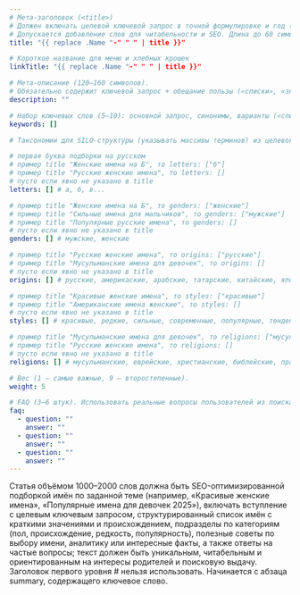 ```yaml
---
# Мета-заголовок (<title>)
# Должен включать целевой ключевой запрос в точной формулировке и год (если уместно).
# Допускается добавление слов для читабельности и SEO. Длина до 60 символов.
title: "{{ replace .Name "-" " " | title }}"

# Короткое название для меню и хлебных крошек
linkTitle: "{{ replace .Name "-" " " | title }}"

# Мета-описание (120–160 символов). 
# Обязательно содержит ключевой запрос + обещание пользы («списки», «значения», «топ»).
description: ""

# Набор ключевых слов (5–10): основной запрос, синонимы, варианты («список», «топ», «2025»).
keywords: []

# Таксономии для SILO-структуры (указывать массивы терминов) из целевого ключевого запроса.

# первая буква подборки на русском
# пример title "Женские имена на Б", то letters: ["б"]
# пример title "Русские женские имена", то letters: []
# пусто если явно не указано в title
letters: [] # а, б, в...

# пример title "Женские имена на Б", то genders: ["женские"]
# пример title "Сильные имена для мальчиков", то genders: ["мужские"]
# пример title "Популярные русские имена", то genders: []
# пусто если явно не указано в title
genders: [] # мужские, женские

# пример title "Русские женские имена", то origins: ["русские"]
# пример title "Мусульманские имена для девочек", то origins: []
# пусто если явно не указано в title
origins: [] # русские, америкаские, арабские, татарские, китайские, японские, корейские, тайваньские, индонезийские, вьетнамские, кыргызские, казахские, узбекские, таджикские, азербайджанские, грузинские, элфийские, эльфийские, эльфийские, etc.

# пример title "Красивые женские имена", то styles: ["красивые"]
# пример title "Американские имена женские", то styles: []
# пусто если явно не указано в title
styles: [] # красивые, редкие, сильные, современные, популярные, тенденции, etc.

# пример title "Мусульманские имена для девочек", то religions: ["мусульманские"]
# пример title "Русские женские имена", то religions: []
# пусто если явно не указано в title
religions: [] # мусульманские, еврейские, христианские, библейские, православные, иудейские, etc.

# Вес (1 — самые важные, 9 — второстепенные).
weight: 5

# FAQ (3–6 штук). Использовать реальные вопросы пользователей из поиска.
faq:
  - question: ""
    answer: ""
  - question: ""
    answer: ""
  - question: ""
    answer: ""
---
```


Статья объёмом 1000–2000 слов должна быть SEO-оптимизированной подборкой имён по заданной теме (например, «Красивые женские имена», «Популярные имена для девочек 2025»), включать вступление с целевым ключевым запросом, структурированный список имён с краткими значениями и происхождением, подразделы по категориям (пол, происхождение, редкость, популярность), полезные советы по выбору имени, аналитику или интересные факты, а также ответы на частые вопросы; текст должен быть уникальным, читабельным и ориентированным на интересы родителей и поисковую выдачу. Заголовок первого уровня # нельзя использовать. Начинается с абзаца summary, содержащего ключевое слово.
